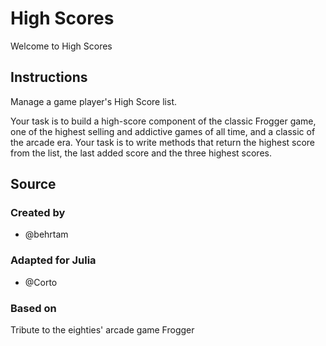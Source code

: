 # High Scores

Welcome to High Scores

## Instructions

Manage a game player's High Score list.

Your task is to build a high-score component of the classic Frogger game, one of the highest selling and addictive games of all time, and a classic of the arcade era. Your task is to write methods that return the highest score from the list, the last added score and the three highest scores.

## Source

### Created by

- @behrtam

### Adapted for Julia

- @Corto

### Based on

Tribute to the eighties' arcade game Frogger
